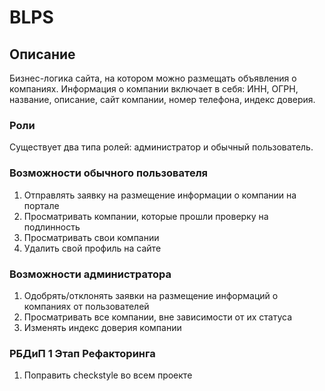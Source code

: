 # BLPS

## Описание

Бизнес-логика сайта, на котором можно размещать объявления о компаниях. Информация о компании включает в себя: ИНН,
ОГРН, название, описание, сайт компании, номер телефона, индекс доверия.

### Роли

Существует два типа ролей: администратор и обычный пользователь.

### Возможности обычного пользователя

1. Отправлять заявку на размещение информации о компании на портале
2. Просматривать компании, которые прошли проверку на подлинность
3. Просматривать свои компании
4. Удалить свой профиль на сайте

### Возможности администратора

1. Одобрять/отклонять заявки на размещение информаций о компаниях от пользователей
2. Просматривать все компании, вне зависимости от их статуса
3. Изменять индекс доверия компании

### РБДиП 1 Этап Рефакторинга

1. Поправить checkstyle во всем проекте
